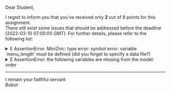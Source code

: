 Dear Student,

I regret to inform you that you've received only **2** out of 8 points for this assignment.\
There still exist some issues that should be addressed before the deadline (2022-03-10 07:00:00 GMT). For further details, please refer to the following list:

<details><summary>E   AssertionError: MiniZinc: type error:   symbol error: variable `menu_length&#x27; must be defined (did you forget to specify a data file?)</summary></details>
<details><summary>E   AssertionError: the following variables are missing from the model: order</summary></details>

-----------
I remain your faithful servant\
_Bobot_